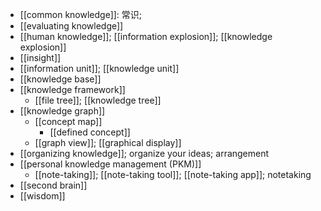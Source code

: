 - [[common knowledge]]: 常识;
- [[evaluating knowledge]]
- [[human knowledge]]; [[information explosion]]; [[knowledge explosion]]
- [[insight]]
- [[information unit]]; [[knowledge unit]]
- [[knowledge base]]
- [[knowledge framework]]
    - [[file tree]]; [[knowledge tree]]
- [[knowledge graph]]
    - [[concept map]]
        - [[defined concept]]
    - [[graph view]]; [[graphical display]]
- [[organizing knowledge]]; organize your ideas; arrangement
- [[personal knowledge management (PKM)]]
    - [[note-taking]]; [[note-taking tool]]; [[note-taking app]]; notetaking
- [[second brain]]
- [[wisdom]]
